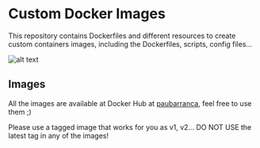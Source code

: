 # Custom Docker Images

This repository contains Dockerfiles and different resources to create custom containers images, including the Dockerfiles, scripts, config files... 

![alt text](https://i2.wp.com/blog.ichasco.com/wp-content/uploads/2017/06/compose-1-1.png?resize=453%2C261&ssl=1)

Images
------

All the images are available at Docker Hub at [paubarranca](https://hub.docker.com/?namespace=paubarranca), feel free to use them ;)

Please use a tagged image that works for you as v1, v2... DO NOT USE the latest tag in any of the images!
